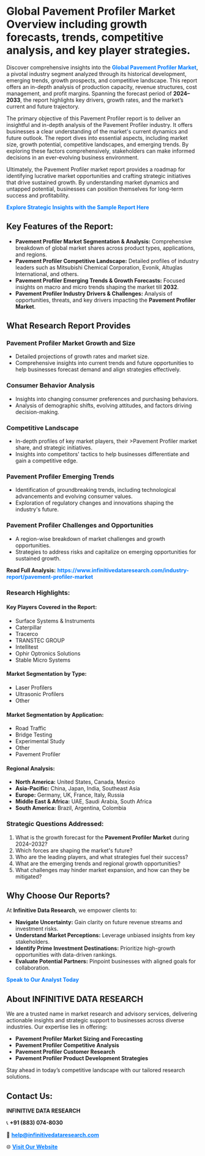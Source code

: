 <h1>Global Pavement Profiler Market Overview including growth forecasts, trends, competitive analysis, and key player strategies.</h1>
<p>
Discover comprehensive insights into the 
<a href="https://www.infinitivedataresearch.com/industry-report/pavement-profiler-market" rel="dofollow" style="color: #007BFF; text-decoration: none;"><strong>Global Pavement Profiler Market</strong></a>, a pivotal industry segment analyzed through its historical development, emerging trends, growth prospects, and competitive landscape. This report offers an in-depth analysis of production capacity, revenue structures, cost management, and profit margins. Spanning the forecast period of <strong>2024–2033</strong>, the report highlights key drivers, growth rates, and the market’s current and future trajectory.
</p>
<p>
The primary objective of this Pavement Profiler report is to deliver an insightful and in-depth analysis of the Pavement Profiler industry. It offers businesses a clear understanding of the market's current dynamics and future outlook. The report dives into essential aspects, including market size, growth potential, competitive landscapes, and emerging trends. By exploring these factors comprehensively, stakeholders can make informed decisions in an ever-evolving business environment.
</p>
<p>
Ultimately, the Pavement Profiler market report provides a roadmap for identifying lucrative market opportunities and crafting strategic initiatives that drive sustained growth. By understanding market dynamics and untapped potential, businesses can position themselves for long-term success and profitability.
</p>
<p>
<a href="https://www.infinitivedataresearch.com/request-sample/reportId=107352" style="color: #007BFF; text-decoration: none;"><strong>Explore Strategic Insights with the Sample Report Here</strong></a>
</p>

<h2>Key Features of the Report:</h2>
<ul>
<li><strong>Pavement Profiler Market Segmentation & Analysis:</strong> Comprehensive breakdown of global market shares across product types, applications, and regions.</li>
<li><strong>Pavement Profiler Competitive Landscape:</strong> Detailed profiles of industry leaders such as Mitsubishi Chemical Corporation, Evonik, Altuglas International, and others.</li>
<li><strong>Pavement Profiler Emerging Trends & Growth Forecasts:</strong> Focused insights on macro and micro trends shaping the market till <strong>2032</strong>.</li>
<li><strong>Pavement Profiler Industry Drivers & Challenges:</strong> Analysis of opportunities, threats, and key drivers impacting the <strong>Pavement Profiler Market</strong>.</li>
</ul>

<h2>What Research Report Provides</h2>
<h3>Pavement Profiler Market Growth and Size</h3>
<ul>
<li>Detailed projections of growth rates and market size.</li>
<li>Comprehensive insights into current trends and future opportunities to help businesses forecast demand and align strategies effectively.</li>
</ul>

<h3>Consumer Behavior Analysis</h3>
<ul>
<li>Insights into changing consumer preferences and purchasing behaviors.</li>
<li>Analysis of demographic shifts, evolving attitudes, and factors driving decision-making.</li>
</ul>

<h3>Competitive Landscape</h3>
<ul>
<li>In-depth profiles of key market players, their >Pavement Profiler market share, and strategic initiatives.</li>
<li>Insights into competitors' tactics to help businesses differentiate and gain a competitive edge.</li>
</ul>

<h3>Pavement Profiler Emerging Trends</h3>
<ul>
<li>Identification of groundbreaking trends, including technological advancements and evolving consumer values.</li>
<li>Exploration of regulatory changes and innovations shaping the industry's future.</li>
</ul>

<h3>Pavement Profiler Challenges and Opportunities</h3>
<ul>
<li>A region-wise breakdown of market challenges and growth opportunities.</li>
<li>Strategies to address risks and capitalize on emerging opportunities for sustained growth.</li>
</ul>
<p><strong>Read Full Analysis:</strong> <a href="https://www.infinitivedataresearch.com/industry-report/pavement-profiler-market" rel="dofollow" style="color: #007BFF; text-decoration: none;"><strong>https://www.infinitivedataresearch.com/industry-report/pavement-profiler-market</strong></a></p>
<h3>Research Highlights:</h3>
<h4>Key Players Covered in the Report:</h4>
<ul><li>Surface Systems &amp; Instruments</li><li>Caterpillar</li><li>Tracerco</li><li>TRANSTEC GROUP</li><li>Intellitest</li><li>Ophir Optronics Solutions</li><li>Stable Micro Systems</li></ul>
<h4>Market Segmentation by Type:</h4>
<ul><li>Laser Profilers</li><li>Ultrasonic Profilers</li><li>Other</li></ul>
<h4>Market Segmentation by Application:</h4>
<ul><li>Road Traffic</li><li>Bridge Testing</li><li>Experimental Study</li><li>Other</li><li>Pavement Profiler</li></ul>

<h4>Regional Analysis:</h4>
<ul>
<li><strong>North America:</strong> United States, Canada, Mexico</li>
<li><strong>Asia-Pacific:</strong> China, Japan, India, Southeast Asia</li>
<li><strong>Europe:</strong> Germany, UK, France, Italy, Russia</li>
<li><strong>Middle East & Africa:</strong> UAE, Saudi Arabia, South Africa</li>
<li><strong>South America:</strong> Brazil, Argentina, Colombia</li>
</ul>

<h3>Strategic Questions Addressed:</h3>
<ol>
<li>What is the growth forecast for the <strong>Pavement Profiler Market</strong> during 2024–2032?</li>
<li>Which forces are shaping the market's future?</li>
<li>Who are the leading players, and what strategies fuel their success?</li>
<li>What are the emerging trends and regional growth opportunities?</li>
<li>What challenges may hinder market expansion, and how can they be mitigated?</li>
</ol>

<h2>Why Choose Our Reports?</h2>
<p>At <strong>Infinitive Data Research</strong>, we empower clients to:</p>
<ul>
<li><strong>Navigate Uncertainty:</strong> Gain clarity on future revenue streams and investment risks.</li>
<li><strong>Understand Market Perceptions:</strong> Leverage unbiased insights from key stakeholders.</li>
<li><strong>Identify Prime Investment Destinations:</strong> Prioritize high-growth opportunities with data-driven rankings.</li>
<li><strong>Evaluate Potential Partners:</strong> Pinpoint businesses with aligned goals for collaboration.</li>
</ul>
<p><a href="https://www.infinitivedataresearch.com/industry-report/pavement-profiler-market" rel="dofollow" style="color: #007BFF; text-decoration: none;"><strong>Speak to Our Analyst Today</strong></a></p>

<h2>About INFINITIVE DATA RESEARCH</h2>
<p>We are a trusted name in market research and advisory services, delivering actionable insights and strategic support to businesses across diverse industries. Our expertise lies in offering:</p>
<ul>
<li><strong>Pavement Profiler Market Sizing and Forecasting</strong></li>
<li><strong>Pavement Profiler Competitive Analysis</strong></li>
<li><strong>Pavement Profiler Customer Research</strong></li>
<li><strong>Pavement Profiler Product Development Strategies</strong></li>
</ul>
<p>Stay ahead in today’s competitive landscape with our tailored research solutions.</p>

<h2>Contact Us:</h2>
<p><strong>INFINITIVE DATA RESEARCH</strong></p>
<p>📞 <strong>+91 (883) 074-8030</strong></p>
<p>📧 <strong><a href="mailto:help@infinitivedataresearch.com" style="color: #007BFF;">help@infinitivedataresearch.com</a></strong></p>
<p>🌐 <strong><a href="https://www.infinitivedataresearch.com" rel="dofollow" style="color: #007BFF;">Visit Our Website</a></strong></p>